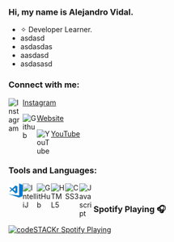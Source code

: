 ### Hi, my name is Alejandro Vidal. 

- ✧ Developer Learner.
- asdasd
- asdasdas
- aasdasd
- asdasasd



### Connect with me:
<img align="left" alt="Instagram" width="28px" src="https://upload.wikimedia.org/wikipedia/commons/5/58/Instagram-Icon.png"/>[Instagram]

<img align="left" alt="Github" width="28px" src="https://cdn.icon-icons.com/icons2/2351/PNG/512/logo_github_icon_143196.png" />[Website]

<img align="left" alt="YouTube" width="28px" src="https://cdn.icon-icons.com/icons2/1211/PNG/512/1491580651-yumminkysocialmedia28_83061.png" />[YouTube] 

<br>

### Tools and Languages:
<img align="left" alt="Visual Studio Code" width="28px" src="https://raw.githubusercontent.com/github/explore/80688e429a7d4ef2fca1e82350fe8e3517d3494d/topics/visual-studio-code/visual-studio-code.png" />

<img align="left" alt="IntelliJ" width="28px" src="https://cdn.icon-icons.com/icons2/1381/PNG/512/intellij_93550.png" />

<img align="left" alt="GitHub" width="28px" src="https://cdn.icon-icons.com/icons2/2351/PNG/512/logo_github_icon_143196.png" />

<img align="left" alt="HTML5" width="28px" src="https://cdn.icon-icons.com/icons2/2107/PNG/512/file_type_html_icon_130541.png" />

<img align="left" alt="CSS3" width="28px" src="https://cdn.icon-icons.com/icons2/2107/PNG/512/file_type_css_icon_130661.png" />


<img align="left" alt="Javascript" width="28px" src="https://cdn.icon-icons.com/icons2/2108/PNG/512/javascript_icon_130900.png" />
<br>


### Spotify Playing 🎧

[<img src="https://now-playing-novatoremm-five.vercel.app/api/spotify-playing" alt="codeSTACKr Spotify Playing" width="350" />](https://open.spotify.com/user/qy8stdgunwo3y2ho7s67evu8r?si=K2u28m4CT5qK5ozwv6rjmA&nd)

[Instagram]: https://www.instagram.com/alejandrovipe/
[Website]: https://vidalsito.github.io/ProjectVidal/
[YouTube]: https://www.youtube.com/channel/UCQuJ55WCsVBMdeYZLVyZprg

